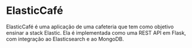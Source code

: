 # ElasticCafé

ElasticCafé é uma aplicação de uma cafeteria que tem como objetivo ensinar a stack Elastic. Ela é implementada como uma REST API em Flask, com integração ao Elasticsearch e ao MongoDB.